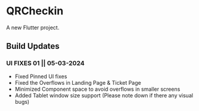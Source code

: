 # QRCheckin

A new Flutter project.

## Build Updates ##
### UI FIXES 01 || 05-03-2024
- Fixed Pinned UI fixes
- Fixed the Overflows in Landing Page & Ticket Page
- Minimized Component space to avoid overflows in smaller screens
- Added Tablet window size support (Please note down if there any visual bugs)
 
